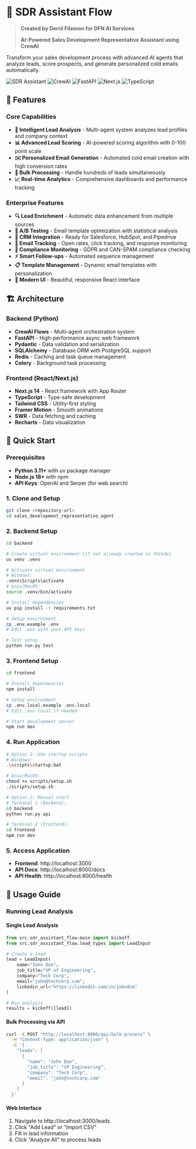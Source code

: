 # 🤖 SDR Assistant Flow

> **Created by Derril Filemon for DFN AI Services**
> 
> **AI-Powered Sales Development Representative Assistant using CrewAI**

Transform your sales development process with advanced AI agents that analyze leads, score prospects, and generate personalized cold emails automatically.

![SDR Assistant](https://img.shields.io/badge/AI-Powered-blue) ![CrewAI](https://img.shields.io/badge/CrewAI-Latest-green) ![FastAPI](https://img.shields.io/badge/FastAPI-Backend-red) ![Next.js](https://img.shields.io/badge/Next.js-Frontend-black) ![TypeScript](https://img.shields.io/badge/TypeScript-Enabled-blue)

## 🌟 Features

### Core Capabilities
- **🎯 Intelligent Lead Analysis** - Multi-agent system analyzes lead profiles and company context
- **📊 Advanced Lead Scoring** - AI-powered scoring algorithm with 0-100 point scale
- **✉️ Personalized Email Generation** - Automated cold email creation with high conversion rates
- **🔄 Bulk Processing** - Handle hundreds of leads simultaneously
- **📈 Real-time Analytics** - Comprehensive dashboards and performance tracking

### Enterprise Features
- **🔍 Lead Enrichment** - Automatic data enhancement from multiple sources
- **🧪 A/B Testing** - Email template optimization with statistical analysis
- **🔗 CRM Integration** - Ready for Salesforce, HubSpot, and Pipedrive
- **📧 Email Tracking** - Open rates, click tracking, and response monitoring
- **🚨 Compliance Monitoring** - GDPR and CAN-SPAM compliance checking
- **⚡ Smart Follow-ups** - Automated sequence management
- **📋 Template Management** - Dynamic email templates with personalization
- **🎨 Modern UI** - Beautiful, responsive React interface

## 🏗️ Architecture

### Backend (Python)
- **CrewAI Flows** - Multi-agent orchestration system
- **FastAPI** - High-performance async web framework
- **Pydantic** - Data validation and serialization
- **SQLAlchemy** - Database ORM with PostgreSQL support
- **Redis** - Caching and task queue management
- **Celery** - Background task processing

### Frontend (React/Next.js)
- **Next.js 14** - React framework with App Router
- **TypeScript** - Type-safe development
- **Tailwind CSS** - Utility-first styling
- **Framer Motion** - Smooth animations
- **SWR** - Data fetching and caching
- **Recharts** - Data visualization

## 🚀 Quick Start

### Prerequisites
- **Python 3.11+** with uv package manager
- **Node.js 18+** with npm
- **API Keys**: OpenAI and Serper (for web search)

### 1. Clone and Setup
```bash
git clone <repository-url>
cd sales_development_representative_agent
```

### 2. Backend Setup
```bash
cd backend

# Create virtual environment (if not already created in VSCode)
uv venv .venv

# Activate virtual environment
# Windows:
.venv\Scripts\activate
# Unix/MacOS:
source .venv/bin/activate

# Install dependencies
uv pip install -r requirements.txt

# Setup environment
cp .env.example .env
# Edit .env with your API keys

# Test setup
python run.py test
```

### 3. Frontend Setup
```bash
cd frontend

# Install dependencies
npm install

# Setup environment
cp .env.local.example .env.local
# Edit .env.local if needed

# Start development server
npm run dev
```

### 4. Run Application
```bash
# Option 1: Use startup scripts
# Windows:
.\scripts\startup.bat

# Unix/MacOS:
chmod +x scripts/setup.sh
./scripts/setup.sh

# Option 2: Manual start
# Terminal 1 (Backend):
cd backend
python run.py api

# Terminal 2 (Frontend):
cd frontend
npm run dev
```

### 5. Access Application
- **Frontend**: http://localhost:3000
- **API Docs**: http://localhost:8000/docs
- **API Health**: http://localhost:8000/health

## 📖 Usage Guide

### Running Lead Analysis

#### Single Lead Analysis
```python
from src.sdr_assistant_flow.main import kickoff
from src.sdr_assistant_flow.lead_types import LeadInput

# Create a lead
lead = LeadInput(
    name="John Doe",
    job_title="VP of Engineering", 
    company="Tech Corp",
    email="john@techcorp.com",
    linkedin_url="https://linkedin.com/in/johndoe"
)

# Run analysis
results = kickoff([lead])
```

#### Bulk Processing via API
```bash
curl -X POST "http://localhost:8000/api/bulk-process" \
  -H "Content-Type: application/json" \
  -d '{
    "leads": [
      {
        "name": "John Doe",
        "job_title": "VP Engineering",
        "company": "Tech Corp", 
        "email": "john@techcorp.com"
      }
    ]
  }'
```

#### Web Interface
1. Navigate to http://localhost:3000/leads
2. Click "Add Lead" or "Import CSV"
3. Fill in lead information
4. Click "Analyze All" to process leads